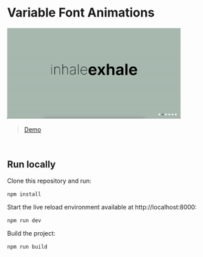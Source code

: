 # Variable Font Animations

<img src="variable-font.gif" width="80%" height="auto" />

> [Demo](https://variable-font-animations.netlify.app)

<br />

## Run locally

Clone this repository and run:

```
npm install
```

Start the live reload environment available at http://localhost:8000:

```
npm run dev
```

Build the project:

```
npm run build
```
